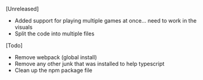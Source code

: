 [Unreleased]
 - Added support for playing multiple games at once... need to work in the visuals
 - Split the code into multiple files

[Todo]
 - Remove webpack (global install)
 - Remove any other junk that was installed to help typescript
 - Clean up the npm package file